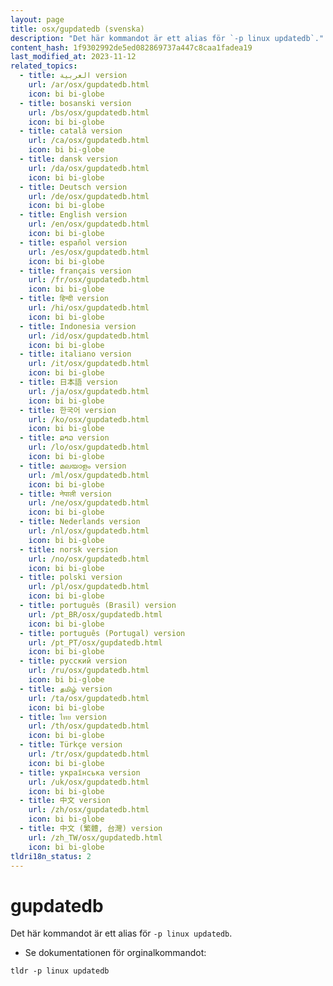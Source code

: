 ```yaml
---
layout: page
title: osx/gupdatedb (svenska)
description: "Det här kommandot är ett alias för `-p linux updatedb`."
content_hash: 1f9302992de5ed082869737a447c8caa1fadea19
last_modified_at: 2023-11-12
related_topics:
  - title: العربية version
    url: /ar/osx/gupdatedb.html
    icon: bi bi-globe
  - title: bosanski version
    url: /bs/osx/gupdatedb.html
    icon: bi bi-globe
  - title: català version
    url: /ca/osx/gupdatedb.html
    icon: bi bi-globe
  - title: dansk version
    url: /da/osx/gupdatedb.html
    icon: bi bi-globe
  - title: Deutsch version
    url: /de/osx/gupdatedb.html
    icon: bi bi-globe
  - title: English version
    url: /en/osx/gupdatedb.html
    icon: bi bi-globe
  - title: español version
    url: /es/osx/gupdatedb.html
    icon: bi bi-globe
  - title: français version
    url: /fr/osx/gupdatedb.html
    icon: bi bi-globe
  - title: हिन्दी version
    url: /hi/osx/gupdatedb.html
    icon: bi bi-globe
  - title: Indonesia version
    url: /id/osx/gupdatedb.html
    icon: bi bi-globe
  - title: italiano version
    url: /it/osx/gupdatedb.html
    icon: bi bi-globe
  - title: 日本語 version
    url: /ja/osx/gupdatedb.html
    icon: bi bi-globe
  - title: 한국어 version
    url: /ko/osx/gupdatedb.html
    icon: bi bi-globe
  - title: ລາວ version
    url: /lo/osx/gupdatedb.html
    icon: bi bi-globe
  - title: മലയാളം version
    url: /ml/osx/gupdatedb.html
    icon: bi bi-globe
  - title: नेपाली version
    url: /ne/osx/gupdatedb.html
    icon: bi bi-globe
  - title: Nederlands version
    url: /nl/osx/gupdatedb.html
    icon: bi bi-globe
  - title: norsk version
    url: /no/osx/gupdatedb.html
    icon: bi bi-globe
  - title: polski version
    url: /pl/osx/gupdatedb.html
    icon: bi bi-globe
  - title: português (Brasil) version
    url: /pt_BR/osx/gupdatedb.html
    icon: bi bi-globe
  - title: português (Portugal) version
    url: /pt_PT/osx/gupdatedb.html
    icon: bi bi-globe
  - title: русский version
    url: /ru/osx/gupdatedb.html
    icon: bi bi-globe
  - title: தமிழ் version
    url: /ta/osx/gupdatedb.html
    icon: bi bi-globe
  - title: ไทย version
    url: /th/osx/gupdatedb.html
    icon: bi bi-globe
  - title: Türkçe version
    url: /tr/osx/gupdatedb.html
    icon: bi bi-globe
  - title: українська version
    url: /uk/osx/gupdatedb.html
    icon: bi bi-globe
  - title: 中文 version
    url: /zh/osx/gupdatedb.html
    icon: bi bi-globe
  - title: 中文 (繁體, 台灣) version
    url: /zh_TW/osx/gupdatedb.html
    icon: bi bi-globe
tldri18n_status: 2
---
```

# gupdatedb

Det här kommandot är ett alias för `-p linux updatedb`.

- Se dokumentationen för orginalkommandot:

`tldr -p linux updatedb`
